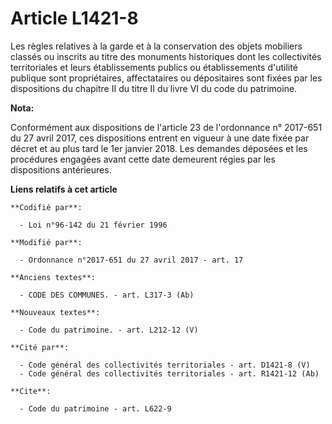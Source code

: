 # Article L1421-8

Les règles relatives à la garde et à la conservation des objets mobiliers classés ou inscrits au titre des monuments
historiques dont les collectivités territoriales et leurs établissements publics ou établissements d'utilité publique sont
propriétaires, affectataires ou dépositaires sont fixées par les dispositions du chapitre II du titre II du livre VI du code
du patrimoine.

**Nota:**

Conformément aux dispositions de l'article 23 de l'ordonnance n° 2017-651 du 27 avril 2017, ces dispositions entrent en
vigueur à une date fixée par décret et au plus tard le 1er janvier 2018. Les demandes déposées et les procédures engagées
avant cette date demeurent régies par les dispositions antérieures.

**Liens relatifs à cet article**

	**Codifié par**:

	  - Loi n°96-142 du 21 février 1996

	**Modifié par**:

	  - Ordonnance n°2017-651 du 27 avril 2017 - art. 17

	**Anciens textes**:

	  - CODE DES COMMUNES. - art. L317-3 (Ab)

	**Nouveaux textes**:

	  - Code du patrimoine. - art. L212-12 (V)

	**Cité par**:

	  - Code général des collectivités territoriales - art. D1421-8 (V)
	  - Code général des collectivités territoriales - art. R1421-12 (Ab)

	**Cite**:

	  - Code du patrimoine - art. L622-9
